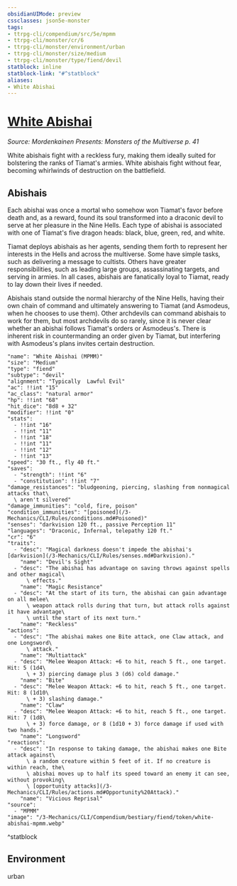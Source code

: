 ```yaml
---
obsidianUIMode: preview
cssclasses: json5e-monster
tags:
- ttrpg-cli/compendium/src/5e/mpmm
- ttrpg-cli/monster/cr/6
- ttrpg-cli/monster/environment/urban
- ttrpg-cli/monster/size/medium
- ttrpg-cli/monster/type/fiend/devil
statblock: inline
statblock-link: "#^statblock"
aliases:
- White Abishai
---
```

# [White Abishai](3-Mechanics\CLI\Compendium\bestiary\fiend/white-abishai-mpmm.md)
*Source: Mordenkainen Presents: Monsters of the Multiverse p. 41*  

White abishais fight with a reckless fury, making them ideally suited for bolstering the ranks of Tiamat's armies. White abishais fight without fear, becoming whirlwinds of destruction on the battlefield.

## Abishais

Each abishai was once a mortal who somehow won Tiamat's favor before death and, as a reward, found its soul transformed into a draconic devil to serve at her pleasure in the Nine Hells. Each type of abishai is associated with one of Tiamat's five dragon heads: black, blue, green, red, and white.

Tiamat deploys abishais as her agents, sending them forth to represent her interests in the Hells and across the multiverse. Some have simple tasks, such as delivering a message to cultists. Others have greater responsibilities, such as leading large groups, assassinating targets, and serving in armies. In all cases, abishais are fanatically loyal to Tiamat, ready to lay down their lives if needed.

Abishais stand outside the normal hierarchy of the Nine Hells, having their own chain of command and ultimately answering to Tiamat (and Asmodeus, when he chooses to use them). Other archdevils can command abishais to work for them, but most archdevils do so rarely, since it is never clear whether an abishai follows Tiamat's orders or Asmodeus's. There is inherent risk in countermanding an order given by Tiamat, but interfering with Asmodeus's plans invites certain destruction.

```statblock
"name": "White Abishai (MPMM)"
"size": "Medium"
"type": "fiend"
"subtype": "devil"
"alignment": "Typically  Lawful Evil"
"ac": !!int "15"
"ac_class": "natural armor"
"hp": !!int "68"
"hit_dice": "8d8 + 32"
"modifier": !!int "0"
"stats":
  - !!int "16"
  - !!int "11"
  - !!int "18"
  - !!int "11"
  - !!int "12"
  - !!int "13"
"speed": "30 ft., fly 40 ft."
"saves":
  - "strength": !!int "6"
  - "constitution": !!int "7"
"damage_resistances": "bludgeoning, piercing, slashing from nonmagical attacks that\
  \ aren't silvered"
"damage_immunities": "cold, fire, poison"
"condition_immunities": "[poisoned](/3-Mechanics/CLI/Rules/conditions.md#Poisoned)"
"senses": "darkvision 120 ft., passive Perception 11"
"languages": "Draconic, Infernal, telepathy 120 ft."
"cr": "6"
"traits":
  - "desc": "Magical darkness doesn't impede the abishai's [darkvision](/3-Mechanics/CLI/Rules/senses.md#Darkvision)."
    "name": "Devil's Sight"
  - "desc": "The abishai has advantage on saving throws against spells and other magical\
      \ effects."
    "name": "Magic Resistance"
  - "desc": "At the start of its turn, the abishai can gain advantage on all melee\
      \ weapon attack rolls during that turn, but attack rolls against it have advantage\
      \ until the start of its next turn."
    "name": "Reckless"
"actions":
  - "desc": "The abishai makes one Bite attack, one Claw attack, and one Longsword\
      \ attack."
    "name": "Multiattack"
  - "desc": "Melee Weapon Attack: +6 to hit, reach 5 ft., one target. Hit: 5 (1d4\
      \ + 3) piercing damage plus 3 (d6) cold damage."
    "name": "Bite"
  - "desc": "Melee Weapon Attack: +6 to hit, reach 5 ft., one target. Hit: 8 (1d10\
      \ + 3) slashing damage."
    "name": "Claw"
  - "desc": "Melee Weapon Attack: +6 to hit, reach 5 ft., one target. Hit: 7 (1d8\
      \ + 3) force damage, or 8 (1d10 + 3) force damage if used with two hands."
    "name": "Longsword"
"reactions":
  - "desc": "In response to taking damage, the abishai makes one Bite attack against\
      \ a random creature within 5 feet of it. If no creature is within reach, the\
      \ abishai moves up to half its speed toward an enemy it can see, without provoking\
      \ [opportunity attacks](/3-Mechanics/CLI/Rules/actions.md#Opportunity%20Attack)."
    "name": "Vicious Reprisal"
"source":
  - "MPMM"
"image": "/3-Mechanics/CLI/Compendium/bestiary/fiend/token/white-abishai-mpmm.webp"
```
^statblock

## Environment

urban